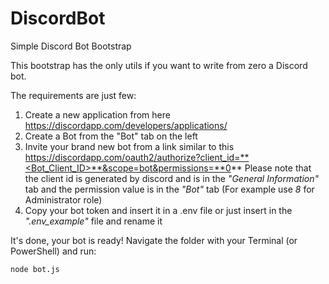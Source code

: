 # DiscordBot
Simple Discord Bot Bootstrap

This bootstrap has the only utils if you want to write from zero a Discord bot.

The requirements are just few:
1) Create a new application from here https://discordapp.com/developers/applications/
2) Create a Bot from the "Bot" tab on the left
3) Invite your brand new bot from a link similar to this https://discordapp.com/oauth2/authorize?client_id=**<Bot_Client_ID>**&scope=bot&permissions=**0**
Please note that the client id is generated by discord and is in the *"General Information"* tab and the permission value is in the *"Bot"* tab (For example use *8* for Administrator role)
4) Copy your bot token and insert it in a .env file or just insert in the *".env_example"* file and rename it

It's done, your bot is ready! Navigate the folder with your Terminal (or PowerShell) and run:
```
node bot.js
```
